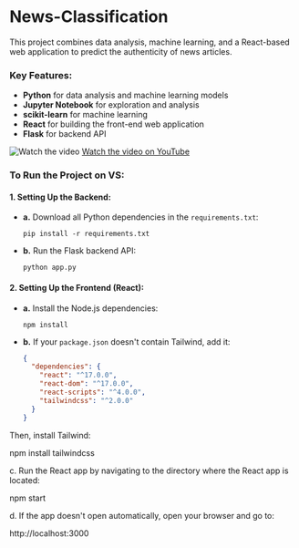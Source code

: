 # News-Classification

This project combines data analysis, machine learning, and a React-based web application to predict the authenticity of news articles.

### Key Features:
- **Python** for data analysis and machine learning models
- **Jupyter Notebook** for exploration and analysis
- **scikit-learn** for machine learning
- **React** for building the front-end web application
- **Flask** for backend API

![Watch the video](https://img.youtube.com/vi/YOUR_VIDEO_ID/0.jpg)
[Watch the video on YouTube](https://youtu.be/K-fyNJPDDr4?si=7z56g_QODJGp9O5V)

### To Run the Project on VS:

#### 1. **Setting Up the Backend**:
- **a.** Download all Python dependencies in the `requirements.txt`:
  
  `pip install -r requirements.txt`

- **b.** Run the Flask backend API:

  `python app.py`

#### 2. **Setting Up the Frontend (React)**:
- **a.** Install the Node.js dependencies:

  `npm install`

- **b.** If your `package.json` doesn't contain Tailwind, add it:
  
  ```json
  {
    "dependencies": {
      "react": "^17.0.0",
      "react-dom": "^17.0.0",
      "react-scripts": "^4.0.0",
      "tailwindcss": "^2.0.0"
    }
  }
Then, install Tailwind:

npm install tailwindcss

c. Run the React app by navigating to the directory where the React app is located:

npm start

d. If the app doesn't open automatically, open your browser and go to:

http://localhost:3000


